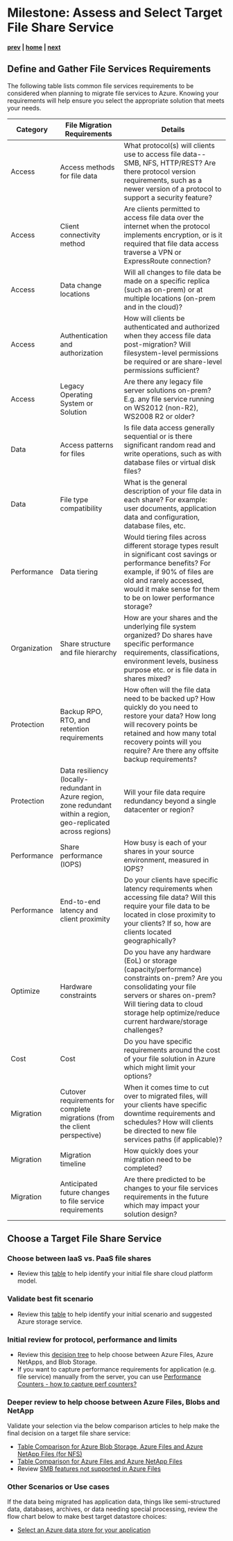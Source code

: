 # Milestone: Assess and Select Target File Share Service
#### [prev](./overview.md) | [home](./readme.md)  | [next](./scan.md)

## Define and Gather File Services Requirements
The following table lists common file services requirements to be considered when planning to migrate file services to Azure. Knowing your requirements will help ensure you select the appropriate solution that meets your needs. 

| Category | File Migration Requirements| Details |
| --- | -------| ---------- |
|Access| Access methods for file data | What protocol(s) will clients use to access file data--SMB, NFS, HTTP/REST? Are there protocol version requirements, such as a newer version of a protocol to support a security feature? |
|Access| Client connectivity method | Are clients permitted to access file data over the internet when the protocol implements encryption, or is it required that file data access traverse a VPN or ExpressRoute connection? |
|Access| Data change locations| Will all changes to file data be made on a specific replica (such as on-prem) or at multiple locations (on-prem and in the cloud)?|
|Access| Authentication and authorization | How will clients be authenticated and authorized when they access file data post-migration? Will filesystem-level permissions be required or are share-level permissions sufficient?|
|Access| Legacy Operating System or Solution | Are there any legacy file server solutions on-prem? E.g. any file service running on WS2012 (non-R2), WS2008 R2 or older?
|Data| Access patterns for files| Is file data access generally sequential or is there significant random read and write operations, such as with database files or virtual disk files? |
|Data| File type compatibility| What is the general description of your file data in each share? For example: user documents, application data and configuration, database files, etc.|
|Performance| Data tiering | Would tiering files across different storage types result in significant cost savings or performance benefits? For example, if 90% of files are old and rarely accessed, would it make sense for them to be on lower performance storage? |
|Organization| Share structure and file hierarchy | How are your shares and the underlying file system organized? Do shares have specific performance requirements, classifications, environment levels, business purpose etc. or is file data in shares mixed?|
|Protection| Backup RPO, RTO, and retention requirements| How often will the file data need to be backed up? How quickly do you need to restore your data? How long will recovery points be retained and how many total recovery points will you require? Are there any offsite backup requirements?|
|Protection| Data resiliency (locally-redundant in Azure region, zone redundant within a region, geo-replicated across regions) | Will your file data require redundancy beyond a single datacenter or region?|
|Performance| Share performance (IOPS) | How busy is each of your shares in your source environment, measured in IOPS? |
|Performance| End-to-end latency and client proximity| Do your clients have specific latency requirements when accessing file data? Will this require your file data to be located in close proximity to your clients? If so, how are clients located geographically?|
|Optimize| Hardware constraints | Do you have any hardware (EoL) or storage (capacity/performance) constraints on-prem? Are you consolidating your file servers or shares on-prem? Will tiering data to cloud storage help optimize/reduce current hardware/storage challenges?|
|Cost| Cost | Do you have specific requirements around the cost of your file solution in Azure which might limit your options?|
|Migration| Cutover requirements for complete migrations (from the client perspective) | When it comes time to cut over to migrated files, will your clients have specific downtime requirements and schedules? How will clients be directed to new file services paths (if applicable)? |
|Migration| Migration timeline | How quickly does your migration need to be completed? |
|Migration| Anticipated future changes to file service requirements| Are there predicted to be changes to your file services requirements in the future which may impact your solution design? |

## **Choose a Target File Share Service** 
### Choose between IaaS vs. PaaS file shares

- Review this [table](https://docs.microsoft.com/en-us/azure/virtual-desktop/store-fslogix-profile#azure-platform-details) to help identify your initial file share cloud platform model. 
### Validate best fit scenario 

- Review this [table](https://docs.microsoft.com/en-us/azure/cloud-adoption-framework/ready/considerations/storage-options?toc=https%3A%2F%2Fdocs.microsoft.com%2Fen-us%2Fazure%2Farchitecture%2Ftoc.json&bc=https%3A%2F%2Fdocs.microsoft.com%2Fen-us%2Fazure%2Farchitecture%2Fbread%2Ftoc.json#file-and-object-storage-scenarios) to help identify your initial scenario and suggested Azure storage service.
### Initial review for protocol, performance and limits

- Review this [decision tree](https://docs.microsoft.com/en-us/azure/storage/common/storage-migration-overview?bc=/azure/cloud-adoption-framework/_bread/toc.json&toc=/azure/cloud-adoption-framework/toc.json#choose-a-target-storage-service) to help choose between Azure Files, Azure NetApps, and Blob Storage.
- If you want to capture performance requirements for application (e.g. file service) manually from the server, you can use [Performance Counters - how to capture perf counters?](https://learn.microsoft.com/en-us/azure/virtual-machines/premium-storage-performance#counters-to-measure-application-performance-requirements)

### Deeper review to help choose between Azure Files, Blobs and NetApp

Validate your selection via the below comparison articles to help make the final decision on a target file share service:
- [Table Comparison for Azure Blob Storage, Azure Files and Azure NetApp Files (for NFS)](https://docs.microsoft.com/en-us/azure/storage/common/nfs-comparison?toc=/azure/storage/files/toc.json)
- [Table Comparison for Azure Files and Azure NetApp Files](https://docs.microsoft.com/en-us/azure/storage/files/storage-files-netapp-comparison)
- Review [SMB features not supported in Azure Files](https://learn.microsoft.com/en-us/rest/api/storageservices/features-not-supported-by-the-azure-file-service)

### Other Scenarios or Use cases

If the data being migrated has application data, things like semi-structured data, databases, archives, or data needing special processing, review the flow chart below to make best target datastore choices:
- [Select an Azure data store for your application](https://learn.microsoft.com/en-us/azure/architecture/guide/technology-choices/data-store-decision-tree#select-a-candidate)


